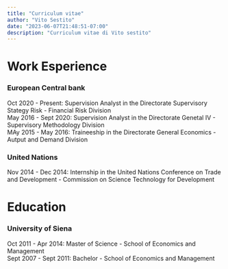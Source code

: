 ```yaml
---
title: "Curriculum vitae"
author: "Vito Sestito"
date: "2023-06-07T21:48:51-07:00"
description: "Curriculum vitae di Vito sestito"
---
```


# Work Esperience
### European Central bank
Oct 2020 - Present: Supervision Analyst in the Directorate Supervisory Stategy Risk - Financial Risk Division  
May 2016 - Sept 2020: Supervision Analyst in the Directorate Genetal IV - Supervisory Methodology Division  
MAy 2015 - May 2016: Traineeship in the Directorate General Economics - Autput and Demand Division  

### United Nations
Nov 2014 - Dec 2014: Internship in the United Nations Conference on Trade and Development - Commission on Science Technology for Development  

# Education
### University of Siena
Oct 2011 - Apr 2014: Master of Science - School of Economics and Management  
Sept 2007 - Sept 2011: Bachelor - School of Economics and Management  
